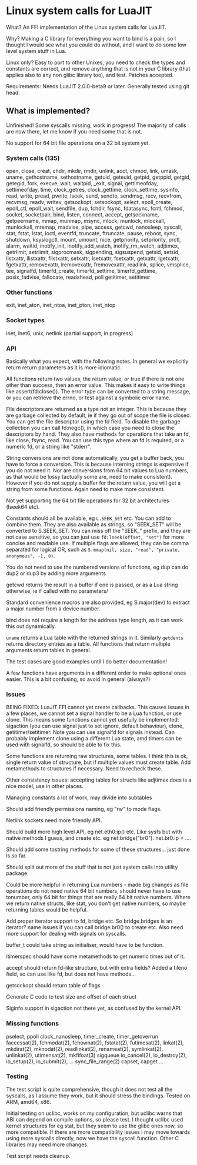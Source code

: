 # Linux system calls for LuaJIT

What? An FFI implementation of the Linux system calls for LuaJIT.

Why? Making a C library for everything you want to bind is a pain, so I thought I would see what you could do without, and I want to do some low level system stuff in Lua.

Linux only? Easy to port to other Unixes, you need to check the types and constants are correct, and remove anything that is not in your C library (that applies also to any non glibc library too), and test. Patches accepted.

Requirements: Needs LuaJIT 2.0.0-beta9 or later. Generally tested using git head.

## What is implemented?

Unfinished! Some syscalls missing, work in progress! The majority of calls are now there, let me know if you need some that is not.

No support for 64 bit file operations on a 32 bit system yet. 

### System calls (135)

open, close, creat, chdir, mkdir, rmdir, unlink, acct, chmod, link, umask, uname, gethostname, sethostname, getuid, geteuid, getpid, getppid, getgid, getegid, fork, execve, wait, waitpid, \_exit, signal, gettimeofday, settimeofday, time, clock\_getres, clock\_gettime, clock\_settime, sysinfo, read, write, pread, pwrite, lseek, send, sendto, sendmsg, recv, recvfrom, recvmsg, readv, writev, getsockopt, setsockopt, select, epoll\_create, epoll\_ctl, epoll_wait, sendfile, dup, fchdir, fsync, fdatasync, fcntl, fchmod, socket, socketpair, bind, listen, connect, accept, getsockname, getpeername, mmap, munmap, msync, mlock, munlock, mlockall, munlockall, mremap, madvise, pipe, access, getcwd, nanosleep, syscall, stat, fstat, lstat, ioctl, eventfd, truncate, ftruncate, pause, reboot, sync, shutdown, ksyslogctl, mount, umount,
nice, getpriority, setpriority, prctl, alarm, waitid, inotify\_init, inotify\_add\_watch, inotify\_rm\_watch, adjtimex, getrlimit, setrlimit, sigprocmask, sigpending,
sigsuspend, getsid, setsid, listxattr, llistxattr, flistxattr, setxattr, lsetxattr, fsetxattr, getxattr, lgetxattr, fgetxattr, removexattr, lremovexattr, fremovexattr,
readlink, splice, vmsplice, tee, signalfd, timerfd\_create, timerfd\_settime, timerfd\_gettime, posix\_fadvise, fallocate, readahead, poll
getitimer, setitimer

### Other functions

exit, inet\_aton, inet\_ntoa, inet\_pton, inet\_ntop

### Socket types

inet, inet6, unix, netlink (partial support, in progress)

### API

Basically what you expect, with the following notes. In general we explicitly return return parameters as it is more idiomatic.

All functions return two values, the return value, or true if there is not one other than success, then an error value. This makes it easy to write things like assert(fd:close()). The error type can be converted to a string message, or you can retrieve the errno, or test against a symbolic error name.

File descriptors are returned as a type not an integer. This is because they are garbage collected by default, ie if they go out of scope the file is closed. You can get the file descriptor using the fd field. To disable the garbage collection you can call fd:nogc(), in which case you need to close the descriptors by hand. They also have methods for operations that take an fd, like close, fsync, read. You can use this type where an fd is required, or a numeric fd, or a string like "stderr". 

String conversions are not done automatically, you get a buffer back, you have to force a conversion. This is because interning strings is expensive if you do not need it. Nor are conversions from 64 bit values to Lua numbers, as that would be lossy (actually some are, need to make consistent). However if you do not supply a buffer for the return value, you will get a string from some functions. Again need to make more consistent.

Not yet supporting the 64 bit file operations for 32 bit architectures (lseek64 etc).

Constants should all be available, eg `L.SEEK_SET` etc. You can add to combine them. They are also available as strings, so "SEEK_SET" will be converted to S.SEEK_SET. You can miss off the "SEEK_" prefix, and they are not case sensitive, so you can just use `fd:lseek(offset, "set")` for more concise and readable use. If multiple flags are allowed, they can be comma separated for logical OR, such as `S.mmap(nil, size, "read", "private, anonymous", -1, 0)`.

You do not need to use the numbered versions of functions, eg dup can do dup2 or dup3 by adding more arguments

getcwd returns the result in a buffer if one is passed, or as a Lua string otherwise, ie if called with no parameters/

Standard convenience macros are also provided, eg S.major(dev) to extract a major number from a device number.

bind does not require a length for the address type length, as it can work this out dynamically.

`uname` returns a Lua table with the returned strings in it. Similarly `getdents` returns directory entries as a table. All functions that return multiple arguments return tables in general.

The test cases are good examples until I do better documentation!

A few functions have arguments in a different order to make optional ones easier. This is a bit confusing, so avoid in general (always?)

### Issues

BEING FIXED: LuaJIT FFI cannot yet create callbacks. This causes issues in a few places, we cannot set a signal handler to be a Lua function, or use clone. This means some functions cannot yet usefully be implemented: sigaction (you can use signal just to set ignore, default behaviour), clone, getitimer/setitimer. Note you can use signalfd for signals instead. Can probably implement clone using a different Lua state, amd timers can be used with signalfd, so should be able to fix this.

Some functions are returning raw structures, some tables. I think this is ok, single return value of structure, but if multiple values must create table. Add metamethods to structures if necessary. Need to recheck these.

Other consistency issues: accepting tables for structs like adjtimex does is a nice model, use in other places.

Managing constants a lot of work, may divide into subtables

Should add friendly permissions naming, eg "rw" to mode flags.

Netlink sockets need more friendly API.

Should build more high level API, eg net.eth0:ip() etc. Like sysfs but with native methods I guess, and create etc. eg net:bridge("br0"). net.br0.ip = ....

Should add some tostring methods for some of these structures... just done ls so far.

Should split out more of the stuff that is not just system calls into utility package.

Could be more helpful in returning Lua numbers - made big changes as file operations do not need native 64 bit numbers, should never have to use tonumber, only 64 bit for things that are really 64 bit native numbers. Where we return native structs, like stat, you don't get native numbers, so maybe returning tables would be helpful.

Add proper iterator support to fd, bridge etc. So bridge.bridges is an iterator? name issues if you can call bridge.br0() to create etc.
Also need more support for dealing with signals on syscalls.

buffer_t could take string as initialiser, would have to be function.

itimerspec should have some metamethods to get numeric times out of it.

accept should return fd-like structure, but with extra fields? Added a fileno field, so can use like fd, but does not have methods...

getsockopt should return table of flags

Generate C code to test size and offset of each struct

Siginfo support in sigaction not there yet, as confused by the kernel API.

### Missing functions

pselect, ppoll
clock_nanosleep, timer_create, timer_getoverrun
faccessat(2), fchmodat(2), fchownat(2), fstatat(2),  futimesat(2),  linkat(2),  mkdirat(2),  mknodat(2),
readlinkat(2), renameat(2), symlinkat(2), unlinkat(2), utimensat(2), mkfifoat(3)
sigqueue
io_cancel(2), io_destroy(2), io_setup(2), io_submit(2), ...
sync_file_range(2)
capset, capget
...

### Testing

The test script is quite comprehensive, though it does not test all the syscalls, as I assume they work, but it should stress the bindings. Tested on ARM, amd64, x86.

Initial testing on uclibc, works on my configuration, but uclibc warns that ABI can depend on compile options, so please test. I thought uclibc used kernel structures for eg stat, but they seem to use the glibc ones now, so more compatible. If there are more compatibility issues I may move towards using more syscalls directly, now we have the syscall function. Other C libraries may need more changes.

Test script needs cleanup.


